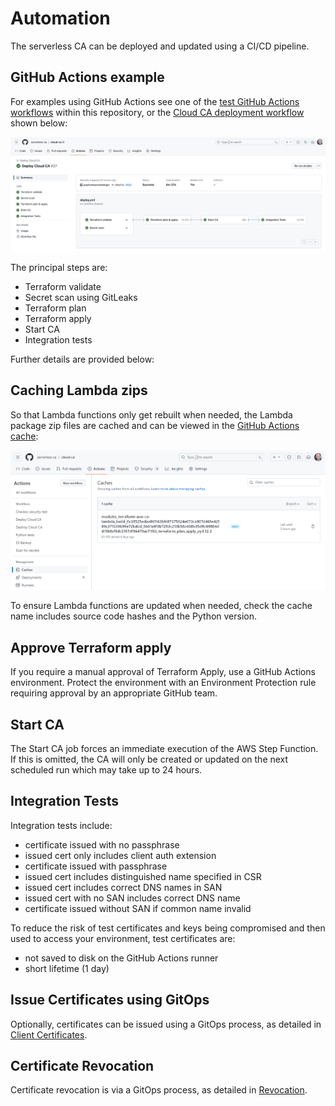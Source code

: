 # Automation

The serverless CA can be deployed and updated using a CI/CD pipeline.

## GitHub Actions example

For examples using GitHub Actions see one of the [test GitHub Actions workflows](https://github.com/serverless-ca/terraform-aws-ca/blob/main/.github/workflows/ecdsa_default.yml) within this repository, or the [Cloud CA deployment workflow](https://github.com/serverless-ca/cloud-ca/blob/main/.github/workflows/deploy.yml) shown below:

![GitHub Actions workflow](images/deployment-workflow.png?raw=true)

The principal steps are:

* Terraform validate
* Secret scan using GitLeaks
* Terraform plan
* Terraform apply
* Start CA
* Integration tests

Further details are provided below:

## Caching Lambda zips
So that Lambda functions only get rebuilt when needed, the Lambda package zip files are cached and can be viewed in the [GitHub Actions cache](https://github.com/serverless-ca/terraform-aws-ca/actions/caches):

![Lambda zip cache](images/cache.png?raw=true)

To ensure Lambda functions are updated when needed, check the cache name includes source code hashes and the Python version.

## Approve Terraform apply
If you require a manual approval of Terraform Apply, use a GitHub Actions environment. Protect the environment with an Environment Protection rule requiring approval by an appropriate GitHub team.

## Start CA
The Start CA job forces an immediate execution of the AWS Step Function. If this is omitted, the CA will only be created or updated on the next scheduled run which may take up to 24 hours.

## Integration Tests
Integration tests include:
* certificate issued with no passphrase
* issued cert only includes client auth extension
* certificate issued with passphrase
* issued cert includes distinguished name specified in CSR
* issued cert includes correct DNS names in SAN
* issued cert with no SAN includes correct DNS name
* certificate issued without SAN if common name invalid 

To reduce the risk of test certificates and keys being compromised and then used to access your environment, test certificates are:
* not saved to disk on the GitHub Actions runner
* short lifetime (1 day)

## Issue Certificates using GitOps

Optionally, certificates can be issued using a GitOps process, as detailed in [Client Certificates](client-certificates.md#gitops).

## Certificate Revocation

Certificate revocation is via a GitOps process, as detailed in [Revocation](./revocation.md#revoking-a-certificate).